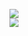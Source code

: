 [![](https://img.shields.io/badge/Made%20With-Github%20Spray-lightgrey.svg?style=for-the-badge&logo=github)](https://github.com/Annihil/github-spray#18683)  
[![](https://i.imgur.com/2DrTn0Z.gif)](https://github.com/Annihil/github-spray)